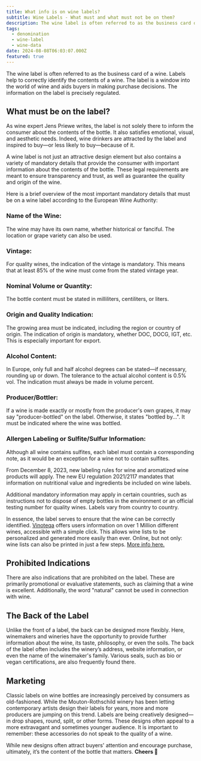 ```yaml
---
title: What info is on wine labels?
subtitle: Wine Labels - What must and what must not be on them?
description: The wine label is often referred to as the business card of a wine. Labels help to correctly identify the contents of a wine. The label is a window into the world of wine and aids buyers in making purchase decisions.
tags:
  - denomination
  - wine-label
  - wine-data
date: 2024-08-08T06:03:07.000Z
featured: true
---
```


The wine label is often referred to as the business card of a wine. Labels help to correctly identify the contents of a wine. The label is a window into the world of wine and aids buyers in making purchase decisions. The information on the label is precisely regulated.

## What must be on the label?

As wine expert Jens Priewe writes, the label is not solely there to inform the consumer about the contents of the bottle. It also satisfies emotional, visual, and aesthetic needs. Indeed, wine drinkers are attracted by the label and inspired to buy—or less likely to buy—because of it.

A wine label is not just an attractive design element but also contains a variety of mandatory details that provide the consumer with important information about the contents of the bottle. These legal requirements are meant to ensure transparency and trust, as well as guarantee the quality and origin of the wine.

Here is a brief overview of the most important mandatory details that must be on a wine label according to the European Wine Authority:

### Name of the Wine:

The wine may have its own name, whether historical or fanciful. The location or grape variety can also be used.

### Vintage:

For quality wines, the indication of the vintage is mandatory. This means that at least 85% of the wine must come from the stated vintage year.

### Nominal Volume or Quantity:

The bottle content must be stated in milliliters, centiliters, or liters.

### Origin and Quality Indication:

The growing area must be indicated, including the region or country of origin. The indication of origin is mandatory, whether DOC, DOCG, IGT, etc. This is especially important for
export.

### Alcohol Content:

In Europe, only full and half alcohol degrees can be stated—if necessary, rounding up or down. The tolerance to the actual alcohol content is 0.5% vol. The indication must always be
made in volume percent.

### Producer/Bottler:

If a wine is made exactly or mostly from the producer's own grapes, it may say "producer-bottled" on the label. Otherwise, it states "bottled by...". It must be indicated where the wine
was bottled.

### Allergen Labeling or Sulfite/Sulfur Information:

Although all wine contains sulfites, each label must contain a corresponding note, as it would be an exception for a wine not to contain sulfites.

From December 8, 2023, new labeling rules for wine and aromatized wine products will apply. The new EU regulation 2021/2117 mandates that information on nutritional value and ingredients be included on wine labels.

Additional mandatory information may apply in certain countries, such as instructions not to dispose of empty bottles in the environment or an official testing number for quality wines. Labels vary from country to country.

In essence, the label serves to ensure that the wine can be correctly identified. [Vinoteqa](/en) offers users information on over 1 Million different wines, accessible with a simple click. This allows wine lists to be personalized and generated more easily than ever. Online, but not only: wine lists can also be printed in just a few steps. [More info here.](/en)

## Prohibited Indications

There are also indications that are prohibited on the label. These are primarily promotional or evaluative statements, such as claiming that a wine is excellent. Additionally, the word "natural" cannot be used in connection with wine.

## The Back of the Label

Unlike the front of a label, the back can be designed more flexibly. Here, winemakers and wineries have the opportunity to provide further information about the wine, its taste, philosophy, or even the soils. The back of the label often includes the winery’s address, website information, or even the name of the winemaker's family. Various seals, such as bio or vegan certifications, are also frequently found there.

## Marketing

Classic labels on wine bottles are increasingly perceived by consumers as old-fashioned. While the Mouton-Rothschild winery has been letting contemporary artists design their labels for years, more and more producers are jumping on this trend. Labels are being creatively designed—in drop shapes, round, split, or other forms. These designs often appeal to a more extravagant and sometimes younger audience. It is important to remember: these accessories do not speak to the quality of a wine.

While new designs often attract buyers' attention and encourage purchase, ultimately, it’s the content of the bottle that matters. **Cheers 🍷**
